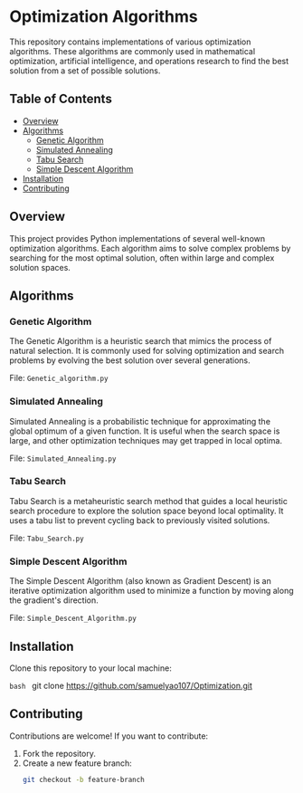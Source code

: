 # Optimization Algorithms

This repository contains implementations of various optimization algorithms. These algorithms are commonly used in mathematical optimization, artificial intelligence, and operations research to find the best solution from a set of possible solutions.

## Table of Contents
- [Overview](#overview)
- [Algorithms](#algorithms)
  - [Genetic Algorithm](#genetic-algorithm)
  - [Simulated Annealing](#simulated-annealing)
  - [Tabu Search](#tabu-search)
  - [Simple Descent Algorithm](#simple-descent-algorithm)
- [Installation](#installation)
- [Contributing](#contributing)


## Overview

This project provides Python implementations of several well-known optimization algorithms. Each algorithm aims to solve complex problems by searching for the most optimal solution, often within large and complex solution spaces.

## Algorithms

### Genetic Algorithm
The Genetic Algorithm is a heuristic search that mimics the process of natural selection. It is commonly used for solving optimization and search problems by evolving the best solution over several generations.

File: `Genetic_algorithm.py`

### Simulated Annealing
Simulated Annealing is a probabilistic technique for approximating the global optimum of a given function. It is useful when the search space is large, and other optimization techniques may get trapped in local optima.

File: `Simulated_Annealing.py`

### Tabu Search
Tabu Search is a metaheuristic search method that guides a local heuristic search procedure to explore the solution space beyond local optimality. It uses a tabu list to prevent cycling back to previously visited solutions.

File: `Tabu_Search.py`

### Simple Descent Algorithm
The Simple Descent Algorithm (also known as Gradient Descent) is an iterative optimization algorithm used to minimize a function by moving along the gradient's direction.

File: `Simple_Descent_Algorithm.py`

## Installation
Clone this repository to your local machine:

`bash `
git clone https://github.com/samuelyao107/Optimization.git 


## Contributing

Contributions are welcome! If you want to contribute:

1. Fork the repository.
2. Create a new feature branch:
   ```bash
   git checkout -b feature-branch
